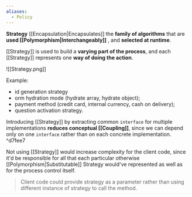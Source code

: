 ```yaml
---
aliases:
  - Policy
---
```

**Strategy** [[Encapsulation|Encapsulates]] the **family of algorithms** that are **used [[Polymorphism|Interchangeably]]** , and **selected at runtime**.

[[Strategy]] is used to build a **varying part of the process**, and each [[Strategy]] represents one **way of doing the action**.

![[Strategy.png]]

Example:
- id generation strategy
- orm hydration mode (hydrate array, hydrate object);
- payment method (credit card, internal currency, cash on delivery);
- question activation strategy.

Introducing [[Strategy]] by extracting common `interface` for multiple implementations **reduces conceptual [[Coupling]]**, since we can depend only on one `interface` rather than on each concrete implementation. ^d7fee7

Not using [[Strategy]] would increase complexity for the client code, since it'd be responsible for all that each particular otherwise [[Polymorphism|Substitutable]] Strategy would've represented as well as for the process control itself.

> Client code could provide strategy as a parameter rather than using different instance of strategy to call the method.



